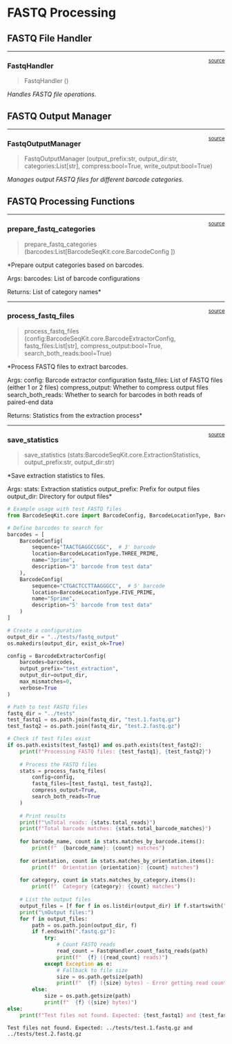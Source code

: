 # FASTQ Processing


<!-- WARNING: THIS FILE WAS AUTOGENERATED! DO NOT EDIT! -->

## FASTQ File Handler

------------------------------------------------------------------------

<a
href="https://github.com/mtinti/BarcodeSeqKit/blob/main/BarcodeSeqKit/fastq_processing.py#L31"
target="_blank" style="float:right; font-size:smaller">source</a>

### FastqHandler

>  FastqHandler ()

*Handles FASTQ file operations.*

## FASTQ Output Manager

------------------------------------------------------------------------

<a
href="https://github.com/mtinti/BarcodeSeqKit/blob/main/BarcodeSeqKit/fastq_processing.py#L116"
target="_blank" style="float:right; font-size:smaller">source</a>

### FastqOutputManager

>  FastqOutputManager (output_prefix:str, output_dir:str,
>                          categories:List[str], compress:bool=True,
>                          write_output:bool=True)

*Manages output FASTQ files for different barcode categories.*

## FASTQ Processing Functions

------------------------------------------------------------------------

<a
href="https://github.com/mtinti/BarcodeSeqKit/blob/main/BarcodeSeqKit/fastq_processing.py#L234"
target="_blank" style="float:right; font-size:smaller">source</a>

### prepare_fastq_categories

>  prepare_fastq_categories
>                                (barcodes:List[BarcodeSeqKit.core.BarcodeConfig
>                                ])

\*Prepare output categories based on barcodes.

Args: barcodes: List of barcode configurations

Returns: List of category names\*

------------------------------------------------------------------------

<a
href="https://github.com/mtinti/BarcodeSeqKit/blob/main/BarcodeSeqKit/fastq_processing.py#L266"
target="_blank" style="float:right; font-size:smaller">source</a>

### process_fastq_files

>  process_fastq_files (config:BarcodeSeqKit.core.BarcodeExtractorConfig,
>                           fastq_files:List[str], compress_output:bool=True,
>                           search_both_reads:bool=True)

\*Process FASTQ files to extract barcodes.

Args: config: Barcode extractor configuration fastq_files: List of FASTQ
files (either 1 or 2 files) compress_output: Whether to compress output
files search_both_reads: Whether to search for barcodes in both reads of
paired-end data

Returns: Statistics from the extraction process\*

------------------------------------------------------------------------

<a
href="https://github.com/mtinti/BarcodeSeqKit/blob/main/BarcodeSeqKit/bam_processing.py#L370"
target="_blank" style="float:right; font-size:smaller">source</a>

### save_statistics

>  save_statistics (stats:BarcodeSeqKit.core.ExtractionStatistics,
>                       output_prefix:str, output_dir:str)

\*Save extraction statistics to files.

Args: stats: Extraction statistics output_prefix: Prefix for output
files output_dir: Directory for output files\*

``` python
# Example usage with test FASTQ files
from BarcodeSeqKit.core import BarcodeConfig, BarcodeLocationType, BarcodeExtractorConfig

# Define barcodes to search for
barcodes = [
    BarcodeConfig(
        sequence="TAACTGAGGCCGGC",  # 3' barcode 
        location=BarcodeLocationType.THREE_PRIME,
        name="3prime",
        description="3' barcode from test data"
    ),
    BarcodeConfig(
        sequence="CTGACTCCTTAAGGGCC",  # 5' barcode
        location=BarcodeLocationType.FIVE_PRIME,
        name="5prime",
        description="5' barcode from test data"
    )
]

# Create a configuration
output_dir = "../tests/fastq_output"
os.makedirs(output_dir, exist_ok=True)

config = BarcodeExtractorConfig(
    barcodes=barcodes,
    output_prefix="test_extraction",
    output_dir=output_dir,
    max_mismatches=0,
    verbose=True
)

# Path to test FASTQ files
fastq_dir = "../tests"
test_fastq1 = os.path.join(fastq_dir, "test.1.fastq.gz")
test_fastq2 = os.path.join(fastq_dir, "test.2.fastq.gz")

# Check if test files exist
if os.path.exists(test_fastq1) and os.path.exists(test_fastq2):
    print(f"Processing FASTQ files: {test_fastq1}, {test_fastq2}")
    
    # Process the FASTQ files
    stats = process_fastq_files(
        config=config,
        fastq_files=[test_fastq1, test_fastq2],
        compress_output=True,
        search_both_reads=True
    )
    
    # Print results
    print(f"\nTotal reads: {stats.total_reads}")
    print(f"Total barcode matches: {stats.total_barcode_matches}")
    
    for barcode_name, count in stats.matches_by_barcode.items():
        print(f"  {barcode_name}: {count} matches")
    
    for orientation, count in stats.matches_by_orientation.items():
        print(f"  Orientation {orientation}: {count} matches")
    
    for category, count in stats.matches_by_category.items():
        print(f"  Category {category}: {count} matches")
    
    # List the output files
    output_files = [f for f in os.listdir(output_dir) if f.startswith("test_extraction_") and f.endswith((".fastq.gz", ".fastq"))]
    print("\nOutput files:")
    for f in output_files:
        path = os.path.join(output_dir, f)
        if f.endswith(".fastq.gz"):
            try:
                # Count FASTQ reads
                read_count = FastqHandler.count_fastq_reads(path)
                print(f"  {f} ({read_count} reads)")
            except Exception as e:
                # Fallback to file size
                size = os.path.getsize(path)
                print(f"  {f} ({size} bytes) - Error getting read count: {str(e)}")
        else:
            size = os.path.getsize(path)
            print(f"  {f} ({size} bytes)")
else:
    print(f"Test files not found. Expected: {test_fastq1} and {test_fastq2}")
```

    Test files not found. Expected: ../tests/test.1.fastq.gz and ../tests/test.2.fastq.gz

